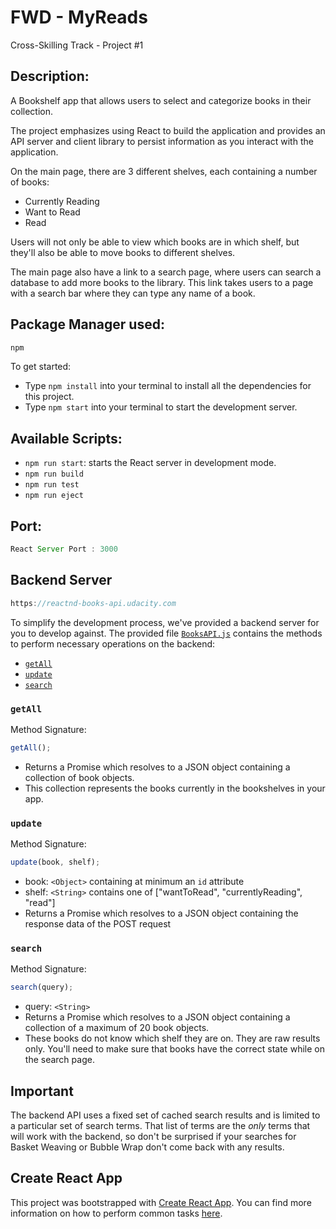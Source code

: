 # FWD - MyReads

Cross-Skilling Track - Project #1

## Description:

A Bookshelf app that allows users to select and categorize books in their collection.

The project emphasizes using React to build the application and provides an API server and client library to persist information as you interact with the application.

On the main page, there are 3 different shelves, each containing a number of books:
  - Currently Reading
  - Want to Read
  - Read

Users will not only be able to view which books are in which shelf, but they'll also be able to move books to different shelves.

The main page also have a link to a search page, where users can search a database to add more books to the library.
This link takes users to a page with a search bar where they can type any name of a book.

## Package Manager used:

```js
npm
```

To get started:

- Type `npm install` into your terminal to install all the dependencies for this project.
- Type `npm start` into your terminal to start the development server.

## Available Scripts:

- `npm run start`: starts the React server in development mode.
- `npm run build`
- `npm run test` 
- `npm run eject`

## Port:

```js
React Server Port : 3000
```

## Backend Server

```js
https://reactnd-books-api.udacity.com
```

To simplify the development process, we've provided a backend server for you to develop against. The provided file [`BooksAPI.js`](src/utils/BooksAPI.js) contains the methods to perform necessary operations on the backend:

- [`getAll`](#getall)
- [`update`](#update)
- [`search`](#search)

### `getAll`

Method Signature:

```js
getAll();
```

- Returns a Promise which resolves to a JSON object containing a collection of book objects.
- This collection represents the books currently in the bookshelves in your app.

### `update`

Method Signature:

```js
update(book, shelf);
```

- book: `<Object>` containing at minimum an `id` attribute
- shelf: `<String>` contains one of ["wantToRead", "currentlyReading", "read"]
- Returns a Promise which resolves to a JSON object containing the response data of the POST request

### `search`

Method Signature:

```js
search(query);
```

- query: `<String>`
- Returns a Promise which resolves to a JSON object containing a collection of a maximum of 20 book objects.
- These books do not know which shelf they are on. They are raw results only. You'll need to make sure that books have the correct state while on the search page.

## Important

The backend API uses a fixed set of cached search results and is limited to a particular set of search terms. That list of terms are the _only_ terms that will work with the backend, so don't be surprised if your searches for Basket Weaving or Bubble Wrap don't come back with any results.

## Create React App

This project was bootstrapped with [Create React App](https://github.com/facebook/create-react-app). You can find more information on how to perform common tasks [here](https://github.com/facebook/create-react-app/blob/main/packages/cra-template/template/README.md).